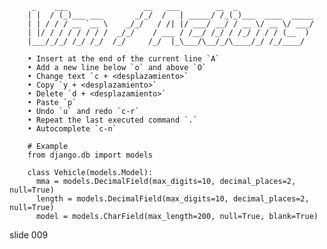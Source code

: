          _    ___                 __   ___        __  _
        | |  / (_)___ ___       _/_/  /   | _____/ /_(_)___  ____  _____
        | | / / / __ `__ \    _/_/   / /| |/ ___/ __/ / __ \/ __ \/ ___/
        | |/ / / / / / / /  _/_/    / ___ / /__/ /_/ / /_/ / / / (__  )
        |___/_/_/ /_/ /_/  /_/     /_/  |_\___/\__/_/\____/_/ /_/____/

        • Insert at the end of the current line `A`
        • Add a new line below `o` and above `O`
        • Change text `c + <desplazamiento>`
        • Copy `y + <desplazamiento>`
        • Delete `d + <desplazamiento>`
        • Paste `p`
        • Undo `u` and redo `c-r`
        • Repeat the last executed command `.`
        • Autocomplete `c-n`

        # Example
        from django.db import models

        class Vehicle(models.Model):
          mma = models.DecimalField(max_digits=10, decimal_places=2, null=True)
          length = models.DecimalField(max_digits=10, decimal_places=2, null=True)
          model = models.CharField(max_length=200, null=True, blank=True)
















































































slide 009
